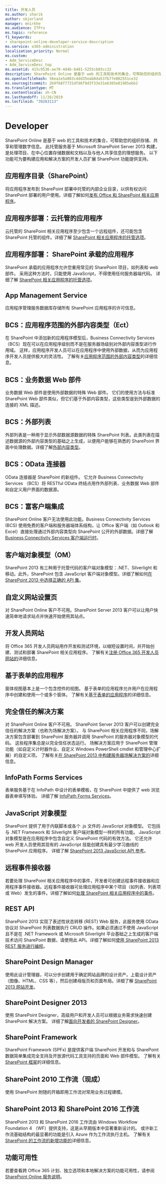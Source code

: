 ```yaml
---
title: 开发人员
ms.author: sharik
author: skjerland
manager: mnirkhe
ms.audience: ITPro
ms.topic: reference
f1_keywords:
- sharepoint-online-developer-service-description
ms.service: o365-administration
localization_priority: Normal
ms.custom:
- Adm_ServiceDesc
- Adm_ServiceDesc_top
ms.assetid: 415c9536-ae70-4d4b-b481-5255cb03cc32
description: SharePoint Online 是基于 web 的工具和技术的集合，可帮助您的组织存储、共享和管理数字信息。 此托管服务基于 Microsoft SharePoint Server 2013 构建，是处理项目、在中心位置存储数据和文档以及与他人共享信息的理想服务。 以下功能可为要构建应用和解决方案的开发人员扩展 SharePoint 功能提供支持。
ms.openlocfilehash: 56ea1e5a083c4dd35eab8da537b77e802551ce32
ms.sourcegitcommit: 2b9f68f7731dfd6f9d3f33e31e6303e81985ebb2
ms.translationtype: MT
ms.contentlocale: zh-CN
ms.lasthandoff: 11/26/2019
ms.locfileid: "39263113"
---
```

# <a name="developer"></a>Developer

SharePoint Online 是基于 web 的工具和技术的集合，可帮助您的组织存储、共享和管理数字信息。 此托管服务基于 Microsoft SharePoint Server 2013 构建，是处理项目、在中心位置存储数据和文档以及与他人共享信息的理想服务。 以下功能可为要构建应用和解决方案的开发人员扩展 SharePoint 功能提供支持。
  
## <a name="app-catalog-sharepoint"></a>应用程序目录（SharePoint）

将应用程序发布到 SharePoint 部署中托管的内部企业目录，以供有权访问 SharePoint 部署的用户使用。详细了解如何[发布 Office 和 SharePoint 相关应用程序](https://docs.microsoft.com/office/dev/store/submit-to-the-office-store)。
  
## <a name="app-deployment-cloud-hosted-apps"></a>应用程序部署：云托管的应用程序

云托管的 SharePoint 相关应用程序至少包含一个远程组件，还可能包含 SharePoint 托管的组件。详细了解 [SharePoint 相关应用程序的托管选项](https://docs.microsoft.com/sharepoint/dev/sp-add-ins/choose-patterns-for-developing-and-hosting-your-sharepoint-add-in)。 
  
## <a name="app-deployment-sharepoint-hosted-apps"></a>应用程序部署： SharePoint 承载的应用程序

SharePoint 承载的应用程序允许您重用常见的 SharePoint 项目，如列表和 web 部件。 采用这种方法时，只能使用 JavaScript，不得使用任何服务器端代码。 详细了解 [SharePoint 相关应用程序的托管选项](https://docs.microsoft.com/sharepoint/dev/sp-add-ins/choose-patterns-for-developing-and-hosting-your-sharepoint-add-in)。
  
## <a name="app-management-service"></a>App Management Service

应用程序管理服务数据库存储所有 SharePoint 应用程序的许可信息。 
  
## <a name="bcs-app-scoped-external-content-types-ects"></a>BCS：应用程序范围的外部内容类型（Ect）

在 SharePoint 中添加新的应用程序模型后，Business Connectivity Services （BCS）现在可以在应用程序级别而不是在服务器场级别对外部内容类型进行作用域。 这样，应用程序开发人员可以在应用程序中使用外部数据，从而为应用程序开发人员提供极大的灵活性。 了解有关[应用程序范围的外部内容类型](https://docs.microsoft.com/sharepoint/dev/general-development/add-in-scoped-external-content-types-in-sharepoint)的详细信息。
  
## <a name="bcs-business-data-web-parts"></a>BCS：业务数据 Web 部件

业务数据 Web 部件是使用外部数据的特殊 Web 部件。 它们的使用方法与标准 SharePoint Web 部件类似，但它们基于外部内容类型，这些类型是到外部数据的连接的 XML 描述。 
  
## <a name="bcs-external-list"></a>BCS：外部列表

外部列表是一种用于显示外部数据源数据的特殊 SharePoint 列表。此类列表在描述数据源的外部内容类型的基础之上生成，以便用户能够在熟悉的 SharePoint 界面中处理数据。详细了解[外部内容类型](https://docs.microsoft.com/SharePoint/administration/deploy-an-on-premises-solution)。 
  
## <a name="bcs-odata-connector"></a>BCS：OData 连接器

OData 连接器是 SharePoint 的新组件。 它允许 Business Connectivity Services （BCS）将 RESTful OData 终结点用作外部列表、业务数据 Web 部件和自定义用户界面的数据源。
  
## <a name="bcs-rich-client-integration"></a>BCS：富客户端集成

SharePoint Online 客户无法使用此功能。Business Connectivity Services (BCS) 使用免费的客户端和服务器端体系结构，让 Office 客户端（如 Outlook 和 Excel）直接处理通过外部内容类型向 SharePoint 公开的外部数据。详细了解 [Business Connectivity Services 客户端运行时](https://docs.microsoft.com/previous-versions/office/developer/sharepoint-2010/ee559310(v=office.14))。
  
## <a name="client-object-model-om"></a>客户端对象模型（OM）

SharePoint 2013 有三种用于托管代码的客户端对象模型：.NET、Silverlight 和移动。此外，SharePoint 包含 JavaScript 客户端对象模型。详细了解如何[在 SharePoint 2013 中选择正确的 API 集](https://docs.microsoft.com/sharepoint/dev/general-development/choose-the-right-api-set-in-sharepoint)。
  
## <a name="custom-site-provisioning-page"></a>自定义网站设置页

对 SharePoint Online 客户不可用。SharePoint Server 2013 客户可以让用户快速简单地请求站点并快速开始使用其站点。
  
## <a name="developer-site"></a>开发人员网站

将 Office 365 开发人员网站用作开发和测试环境，以缩短设置时间，并开始创建、测试和部署 SharePoint 相关应用程序。 了解有关[注册 Office 365 开发人员网站的](https://docs.microsoft.com/sharepoint/dev/sp-add-ins/create-a-developer-site-on-an-existing-office-365-subscription)详细信息。
  
## <a name="forms-based-applications"></a>基于表单的应用程序

窗体视图基本上是一个包含控件的视图。 基于表单的应用程序允许用户在应用程序中创建和使用一个或多个窗体。 了解有关[基于表单的应用程序](https://docs.microsoft.com/previous-versions/visualstudio/visual-studio-6.0/aa733955(v=vs.60))的详细信息。
  
## <a name="full-trust-solutions"></a>完全信任的解决方案

对 SharePoint Online 客户不可用。 SharePoint Server 2013 客户可以创建完全信任的解决方案（也称为场解决方案）。 与 SharePoint 相关应用程序不同，场解决方案包含部署到 SharePoint 服务器并调用 SharePoint 的服务器对象模型的代码。 这些程序集总是以完全信任状态运行。 场解决方案应用于 SharePoint 管理功能（如自定义计时器作业、自定义 Windows PowerShell cmdlet 和管理中心扩展）的自定义项。 了解有关[在 SharePoint 2013 中构建服务器场解决方案的](https://docs.microsoft.com/sharepoint/dev/general-development/build-farm-solutions-in-sharepoint)详细信息。
  
## <a name="infopath-forms-services"></a>InfoPath Forms Services

表单服务基于在 InfoPath 中设计的表单模板，在 SharePoint 中提供了 web 浏览器表单填写体验。 详细了解 [InfoPath Forms Services](https://docs.microsoft.com/previous-versions/office/developer/sharepoint-2007/ms540731(v=office.12))。
  
## <a name="javascript-object-model"></a>JavaScript 对象模型

SharePoint 提供了用于内联脚本或各个 .js 文件的 JavaScript 对象模型。 它包括与 .NET Framework 和 Silverlight 客户端对象模型一样的所有功能。 JavaScript 对象模型是在应用程序中包含自定义 SharePoint 代码的有效方法。 它还允许 web 开发人员使用其现有的 JavaScript 技能创建具有最少学习曲线的 SharePoint 应用程序。 详细了解 [SharePoint 2013 JavaScript API 参考](https://docs.microsoft.com/previous-versions/office/sharepoint-visio/jj193034(v=office.15))。
  
## <a name="remote-event-receiver"></a>远程事件接收器

若要处理 SharePoint 相关应用程序中的事件，开发者可创建远程事件接收器和应用程序事件接收器。远程事件接收器可处理应用程序中某个项目（如列表、列表项或 Web）发生的事件。详细了解如何[处理 SharePoint 相关应用程序中的事件](https://docs.microsoft.com/sharepoint/dev/sp-add-ins/handle-events-in-sharepoint-add-ins)。 
  
## <a name="rest-apis"></a>REST API

SharePoint 2013 实现了表述性状态转移 (REST) Web 服务，此服务使用 OData 协议对 SharePoint 列表数据执行 CRUD 操作。如果必须通过不使用 JavaScript 且不是在 .NET Framework 或 Microsoft Silverlight 平台基础之上生成的客户端技术访问 SharePoint 数据，请使用此 API。详细了解如何[使用 SharePoint 2013 REST 服务进行编程](https://docs.microsoft.com/sharepoint/dev/sp-add-ins/use-odata-query-operations-in-sharepoint-rest-requests)。
  
## <a name="sharepoint-design-manager"></a>SharePoint Design Manager

使用此设计管理器，可以分步创建用于确定网站品牌的设计资产。上载设计资产（图像、HTML、CSS 等），然后创建母版页和页面布局。详细了解 [SharePoint 2013 网站开发](https://docs.microsoft.com/sharepoint/dev/general-development/what-s-new-with-sharepoint-site-development)。
  
## <a name="sharepoint-designer-2013"></a>SharePoint Designer 2013

使用 SharePoint Designer，高级用户和开发人员可以根据业务需求快速创建 SharePoint 解决方案。 详细了解[面向开发者的 SharePoint Designer](https://go.microsoft.com/fwlink/?LinkId=271294)。
  
## <a name="sharepoint-framework"></a>SharePoint Framework

SharePoint Framework (SPFx) 是提供客户端 SharePoint 开发和与 SharePoint 数据简单集成完全支持及开放源代码工具支持的页面和 Web 部件模型。 了解有关[SharePoint 框架](https://docs.microsoft.com/sharepoint/dev/spfx/sharepoint-framework-overview)的详细信息。
  
## <a name="sharepoint-2010-workflows-out-of-the-box"></a>SharePoint 2010 工作流（现成）

使用 SharePoint 附随的开箱即用工作流对常用业务过程建模。
  
## <a name="sharepoint-2013-and-sharepoint-2016-workflows"></a>SharePoint 2013 和 SharePoint 2016 工作流

SharePoint 2013 和 SharePoint 2016 工作流由 Windows Workflow Foundation 4 （WF）提供支持，这是从早期版本中显著重新设计的。 或许新工作流基础结构的最显著的功能是引入 Azure 作为工作流执行主机。 了解有关[SharePoint 的工作流的新增功能的](https://docs.microsoft.com/sharepoint/dev/general-development/what-s-new-in-workflows-for-sharepoint)详细信息。
  
## <a name="feature-availability"></a>功能可用性

若要查看跨 Office 365 计划、独立选项和本地解决方案的功能可用性，请参阅[SharePoint Online 服务说明](sharepoint-online-service-description.md)。
  

